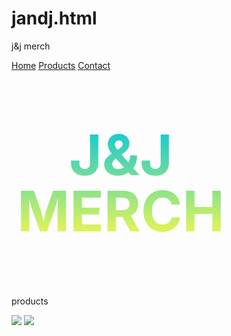 # jandj.html
j&amp;j merch
<!DOCTYPE html>
<html>
<title>J&J© | Merch</title>
<head>
<meta name="viewport" content="width=device-width, initial-scale=1">
<style>

		*{
  padding: 0;
  margin: 0;
  box-sizing: border-box;
  font-family: 'Verdana', sans-serif;
}

body {
margin:0;
  height: 100vh;
  background: linear-gradient(to right, #0EC8D6, #F0F74E);
  display: flex;
  justify-content: center;
  align-items: center;

}

.navbar {
  overflow: hidden;
  background-color: #333;
  position: fixed;
  top: 0;
  width: 100%;
}

.navbar a {
  float: left;
  display: block;
  color: #f2f2f2;
  text-align: center;
  padding: 14px 16px;
  text-decoration: none;
  font-size: 17px;
}

.navbar a:hover {
  background: #ddd;
  color: black;
}

.main {
  padding: 16px;
  margin-top: 30px;
  height: 3500px; /* Used in this example to enable scrolling */
}


.container{
  width: 65%;
  height: 400px;
  max-width: 960px;
  margin: 0 auto;
  padding: 30px;
  background: #fff;
  display: flex;
  justify-content: center;
  align-items: center;
  margin-top: 1540px;
  border-radius: 20px;
  opacity: 1;
}
.ye{
  font-size: 90px;
  font-weight: bold;
  background: linear-gradient(to bottom, #0EC8D6, #F0F74E);
  -webkit-background-clip: text;
  -webkit-text-fill-color: transparent;
  max-width: 350px;
  text-transform: uppercase;
  line-height: 1;
  text-align: center;
}

.containerYE {
  width: 70%;
  height: 150px;
  max-width: 960px;
  margin: 0 auto;
  padding: 30px;
  background: #FFFFFF;
  display: flex;
  justify-content: center;
  align-items: center;
  margin-top: 400px;
  border-radius: 20px;
  
}

.yeYE{
  font-size: 50px;
  font-weight: bold;
  background: linear-gradient(to right, #0EC8D6, #F0F74E);
  -webkit-background-clip: text;
  -webkit-text-fill-color: transparent;
  max-width: 350px;
  text-transform: uppercase;
  line-height: 1;
  text-align: center;
}

#pro {
	opacity: 1;
}

#picone {
	margin-top: 50px;
	margin-left: -20px;
	width: 280px;
}

#pictwo {
	margin-top: 50px;
	margin-left: 50px;
	width: 280px;
}

.footer {
	position: absolute;
	background: white;
	width: 100%;
	height: 50px;
	margin-top: 1800px;
	
}

</style>
<link rel="shortcut icon" href="https://img.icons8.com/cotton/64/000000/shopping.png" type="image/x-icon">
</head>
<body>

<div class="navbar">
  <a href="#home">Home</a>
  <a href="#products">Products</a>
  <a href="#contact">Contact</a>
</div>

<div class="main" id="home">

  
  <div class="container" id="top">
    <p class = "ye">
      J&J MERCH
    </p>
	</div>
	<div class="containerYE" id="pro">
    <p class="yeYE" id="products">
      products
    </p>
	</div>
	<img src="https://mms-images.out.customink.com/mms/images/catalog/colors/295002/views/alt/front_large_extended.png?design=cue0-00c4-8b20&pblegacy=1&pblegacysize=big&pblegacywm=1" class = "pic" id = "picone"></img>
	<img src="https://mms-images.out.customink.com/mms/images/catalog/colors/295002/views/alt/back_large_extended.png?design=cue0-00c4-8b20&pblegacy=1&pblegacysize=big&pblegacywm=1" class = "pic" id = "pictwo"></img> 
</div>

<script src="https://ajax.googleapis.com/ajax/libs/jquery/2.1.4/jquery.min.js"></script>

<script>
$(window).scroll(function(){
    $("#top").css("opacity", 1 - $(window).scrollTop() / 250);
  });
</script>
</body>
</html>
